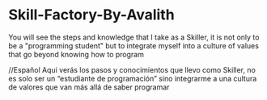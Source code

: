 # Skill-Factory-By-Avalith
You will see the steps and knowledge that I take as a Skiller, it is not only to be a "programming student" but to integrate myself into a culture of values that go beyond knowing how to program

//Español
Aqui verás los pasos y conocimientos que llevo como Skiller, no es solo ser un “estudiante de programación” sino integrarme a una cultura de valores que van más allá de saber programar
